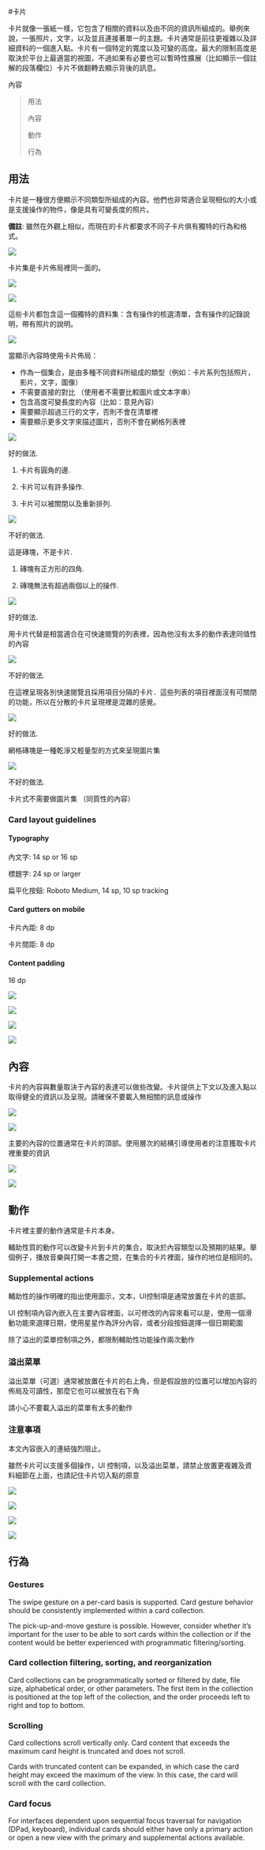 #卡片

卡片就像一張紙一樣，它包含了相關的資料以及由不同的資訊所組成的。舉例來說，一張照片，文字，以及並且連接著單一的主題。卡片通常是前往更複雜以及詳細資料的一個進入點。卡片有一個特定的寬度以及可變的高度。最大的限制高度是取決於平台上最適當的視圖，不過如果有必要也可以暫時性擴展（比如顯示一個註解的段落欄位）卡片不做翻轉去顯示背後的訊息。

內容
> 
> 用法
> 
> 內容
> 
> 動作
> 
> 行為

## 用法

卡片是一種很方便顯示不同類型所組成的內容。他們也非常適合呈現相似的大小或是支援操作的物件，像是具有可變長度的照片。

**備註**: 雖然在外觀上相似，而現在的卡片都要求不同子卡片俱有獨特的行為和格式。

![](images/components/components-cards-usage-card_single_large_mdpi.png)

卡片集是卡片佈局裡同一面的。

![](images/components/components-cards-usage-card_travel_large_mdpi.png)

![](images/components/components-cards-content-card_books_large_mdpi.png)

這些卡片都包含這一個獨特的資料集：含有操作的核選清單，含有操作的記錄說明，帶有照片的說明。

![](images/components/components-cards-content-card_notes_large_mdpi.png)

當顯示內容時使用卡片佈局：

- 作為一個集合，是由多種不同資料所組成的類型（例如：卡片系列包括照片，影片，文字，圖像）
- 不需要直接的對比 （使用者不需要比較圖片或文本字串）
- 包含高度可變長度的內容（比如：意見內容）
- 需要顯示超過三行的文字，否則不會在清單裡
- 需要顯示更多文字來描述圖片，否則不會在網格列表裡

![](images/components/components-cards-usage-cardvstilea_large_mdpi.png)

好的做法.

1. 卡片有圓角的邊.

2. 卡片可以有許多操作.

3. 卡片可以被關閉以及重新排列.

![](images/components/components-cards-usage-cardvstileb_large_mdpi.png)

不好的做法.

這是磚塊，不是卡片.

1. 磚塊有正方形的四角.

2. 磚塊無法有超過兩個以上的操作.

![](images/components/components-cards-usage-card_noa_large_mdpi.png)

好的做法.

用卡片代替是相當適合在可快速閱覽的列表裡，因為他沒有太多的動作表達同值性的內容

![](images/components/components-cards-usage-card_nob_large_mdpi.png)

不好的做法.

在這裡呈現各別快速閱覽且採用項目分隔的卡片．這些列表的項目裡面沒有可關閉的功能，所以在分散的卡片呈現裡是混雜的感覺。

![](images/components/components-cards-usage-card_no2a_large_mdpi.png)

好的做法.

網格磚塊是一種乾淨又輕量型的方式來呈現圖片集

![](images/components/components-cards-usage-card_no2b_large_mdpi.png)

不好的做法.

卡片式不需要做圖片集 （同質性的內容）

### Card layout guidelines

#### Typography

內文字: 14 sp or 16 sp

標題字: 24 sp or larger

扁平化按鈕: Roboto Medium, 14 sp, 10 sp tracking

#### Card gutters on mobile

卡片內距: 8 dp

卡片間距: 8 dp

#### Content padding

16 dp

![](images/components/components-cards-usage-cards_guidelines_large_mdpi.png)

![](images/components/components-cards-usage-cards_guidelines_large_mdpi.png)

![](images/components/components-cards-13_large_mdpi.png)

![](images/components/components-cards-15_large_mdpi.png)

## 內容

卡片的內容與數量取決于內容的表達可以做些改變。卡片提供上下文以及進入點以取得健全的資訊以及呈現。請確保不要載入無相關的訊息或操作

![](images/components/components-cards-content-card_books_large_mdpi.png)

![](images/components/components-cards-content-card_discover_large_mdpi.png)

主要的內容的位置通常在卡片的頂部。使用層次的結構引導使用者的注意獲取卡片裡重要的資訊

![](images/components/components-cards-usage-card_travel_large_mdpi.png)

![](images/components/components-cards-content-card_notes_large_mdpi.png)

## 動作

卡片裡主要的動作通常是卡片本身。

輔助性質的動作可以改變卡片到卡片的集合，取決於內容類型以及預期的結果。舉個例子，播放音樂與打開一本書之間，在集合的卡片裡面，操作的地位是相同的。

### Supplemental actions

輔助性的操作明確的指出使用圖示，文本，UI控制項是通常放置在卡片的底部。

UI 控制項內容內嵌入在主要內容裡面，以可修改的內容來看可以是，使用一個滑動功能來選擇日期，使用星星作為評分內容，或者分段按鈕選擇一個日期範圍

除了溢出的菜單控制項之外，都限制輔助性功能操作兩次動作

### 溢出菜單

溢出菜單（可選）通常被放置在卡片的右上角，但是假設放的位置可以增加內容的佈局及可讀性，那麼它也可以被放在右下角

請小心不要載入溢出的菜單有太多的動作

### 注意事項

本文內容嵌入的連結強烈阻止。

雖然卡片可以支援多個操作，UI 控制項，以及溢出菜單，請禁止放置更複雜及資料細節在上面，也請記住卡片切入點的原意

![](images/components/components-cards-actions-card_actionsa_large_mdpi.png)

![](images/components/components-cards-actions-card_actionsb_large_mdpi.png)

![](images/components/components-cards-actions-card_actionsc_large_mdpi.png)

![](images/components/components-cards-actions-card_actionsd_large_mdpi.png)

## 行為

### Gestures

The swipe gesture on a per-card basis is supported. Card gesture behavior should be consistently implemented within a card collection.

The pick-up-and-move gesture is possible. However, consider whether it’s important for the user to be able to sort cards within the collection or if the content would be better experienced with programmatic filtering/sorting.

### Card collection filtering, sorting, and reorganization

Card collections can be programmatically sorted or filtered by date, file size, alphabetical order, or other parameters. The first item in the collection is positioned at the top left of the collection, and the order proceeds left to right and top to bottom.

### Scrolling

Card collections scroll vertically only. Card content that exceeds the maximum card height is truncated and does not scroll.

Cards with truncated content can be expanded, in which case the card height may exceed the maximum of the view. In this case, the card will scroll with the card collection.

### Card focus

For interfaces dependent upon sequential focus traversal for navigation (DPad, keyboard), individual cards should either have only a primary action or open a new view with the primary and supplemental actions available.